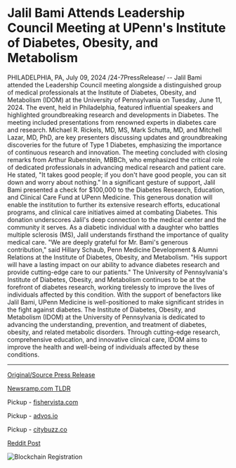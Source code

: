 # Jalil Bami Attends Leadership Council Meeting at UPenn's Institute of Diabetes, Obesity, and Metabolism

PHILADELPHIA, PA, July 09, 2024 /24-7PressRelease/ -- Jalil Bami attended the Leadership Council meeting alongside a distinguished group of medical professionals at the Institute of Diabetes, Obesity, and Metabolism (IDOM) at the University of Pennsylvania on Tuesday, June 11, 2024. The event, held in Philadelphia, featured influential speakers and highlighted groundbreaking research and developments in Diabetes.  The meeting included presentations from renowned experts in diabetes care and research. Michael R. Rickels, MD, MS, Mark Schutta, MD, and Mitchell Lazar, MD, PhD, are key presenters discussing updates and groundbreaking discoveries for the future of Type 1 Diabetes, emphasizing the importance of continuous research and innovation.  The meeting concluded with closing remarks from Arthur Rubenstein, MBBCh, who emphasized the critical role of dedicated professionals in advancing medical research and patient care. He stated, "It takes good people; if you don't have good people, you can sit down and worry about nothing."  In a significant gesture of support, Jalil Bami presented a check for $100,000 to the Diabetes Research, Education, and Clinical Care Fund at UPenn Medicine. This generous donation will enable the institution to further its extensive research efforts, educational programs, and clinical care initiatives aimed at combating Diabetes.  This donation underscores Jalil's deep connection to the medical center and the community it serves. As a diabetic individual with a daughter who battles multiple sclerosis (MS), Jalil understands firsthand the importance of quality medical care.  "We are deeply grateful for Mr. Bami's generous contribution," said Hillary Schaub, Penn Medicine Development & Alumni Relations at the Institute of Diabetes, Obesity, and Metabolism. "His support will have a lasting impact on our ability to advance diabetes research and provide cutting-edge care to our patients."  The University of Pennsylvania's Institute of Diabetes, Obesity, and Metabolism continues to be at the forefront of diabetes research, working tirelessly to improve the lives of individuals affected by this condition. With the support of benefactors like Jalil Bami, UPenn Medicine is well-positioned to make significant strides in the fight against diabetes.  The Institute of Diabetes, Obesity, and Metabolism (IDOM) at the University of Pennsylvania is dedicated to advancing the understanding, prevention, and treatment of diabetes, obesity, and related metabolic disorders. Through cutting-edge research, comprehensive education, and innovative clinical care, IDOM aims to improve the health and well-being of individuals affected by these conditions. 

---

[Original/Source Press Release](https://www.24-7pressrelease.com/press-release/512344/jalil-bami-attends-leadership-council-meeting-at-upenns-institute-of-diabetes-obesity-and-metabolism)
                    

[Newsramp.com TLDR](https://newsramp.com/curated-news/jalil-bami-s-generous-donation-supports-diabetes-research-at-upenn-medicine/871e970f12eb64af3b9e78a2c35ba248) 


Pickup - [fishervista.com](https://fishervista.com/en/jalil-bami-contributes-100000-to-upenns-diabetes-research-fund/20244788)

Pickup - [advos.io](https://advos.io/en/jalil-bami-donates-100000-to-upenn-s-diabetes-research-at-leadership-council-meeting/20244788)

Pickup - [citybuzz.co](https://citybuzz.co/2024/07/09/jalil-bami-donates-100000-to-upenn-s-diabetes-research-fund-at-leadership-council-meeting)
 



[Reddit Post](https://www.reddit.com/r/HealthCareNewsInfo/comments/1dyw7oq/jalil_bamis_generous_donation_supports_diabetes/) 



![Blockchain Registration](https://cdn.newsramp.app/24-7PressRelease/qrcode/247/9/barnTuw4.webp)